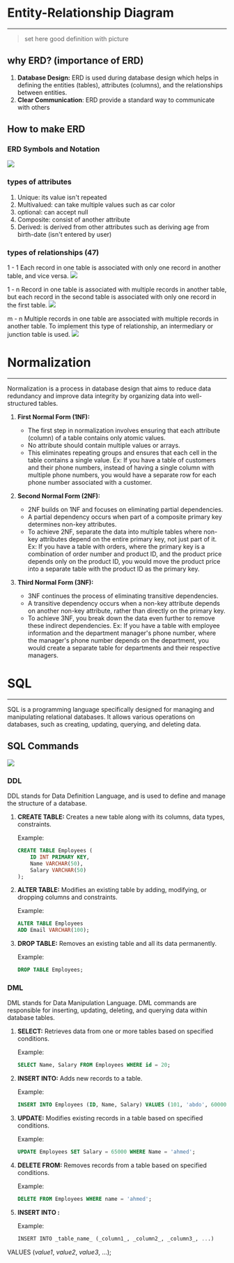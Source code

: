 
# Entity-Relationship Diagram
- - - - 
>set here good definition with picture

## why ERD? (importance of ERD)
1. **Database Design:** ERD is used during database design which helps in defining the entities (tables), attributes (columns), and the relationships between entities.
2. **Clear Communication**: ERD provide a standard way to communicate with others
## How to make ERD
### ERD Symbols and Notation
<img src = "https://images.edrawsoft.com/articles/er-diagram-symbols/chens-notation-1.png">

### types of attributes
1. Unique: its value isn't repeated
2. Multivalued: can take multiple values such as car color
3. optional: can accept null
4. Composite: consist of another attribute
5. Derived: is derived from other attributes such as deriving age from birth-date (isn't entered by user)
### types of relationships (47)
1 - 1
Each record in one table is associated with only one record in another table, and vice versa.
<img src="https://encrypted-tbn0.gstatic.com/images?q=tbn:ANd9GcTMwUciD1qj1LwLOOB7pRwfV0NKhmJB_qL59M-zfGmMnxVdQ48EYonuCLXkqTNXSaKnCw&usqp=CAU">

1 - n
Record in one table is associated with multiple records in another table, but each record in the second table is associated with only one record in the first table.
<img src ="https://encrypted-tbn0.gstatic.com/images?q=tbn:ANd9GcRZhyS2fZXh3T8VzguV0I7ot1psgwV6WEzx82y5Qe20HTahqrPPgAD1ZgI-Ny9pQgTcRQ&usqp=CAU">

m - n
Multiple records in one table are associated with multiple records in another table. 
To implement this type of relationship, an intermediary or junction table is used.
<img src="https://encrypted-tbn0.gstatic.com/images?q=tbn:ANd9GcS9PbK0ZxtGSiujv_auJn6V8kqYgB_w1kDlSGXjk5i9YdlevWNL_7rkVEEB2Q6mytvueQ&usqp=CAU">

# Normalization
- - - -
Normalization is a process in database design that aims to reduce data redundancy and improve data integrity by organizing data into well-structured tables.
1. **First Normal Form (1NF):**
   - The first step in normalization involves ensuring that each attribute (column) of a table contains only atomic values.
   - No attribute should contain multiple values or arrays.
   - This eliminates repeating groups and ensures that each cell in the table contains a single value.
   Ex: If you have a table of customers and their phone numbers, instead of having a single column with multiple phone numbers, you would have a separate row for each phone number associated with a customer.

2. **Second Normal Form (2NF):**
   - 2NF builds on 1NF and focuses on eliminating partial dependencies.
   - A partial dependency occurs when part of a composite primary key determines non-key attributes.
   - To achieve 2NF, separate the data into multiple tables where non-key attributes depend on the entire primary key, not just part of it.
   Ex: If you have a table with orders, where the primary key is a combination of order number and product ID, and the product price depends only on the product ID, you would move the product price into a separate table with the product ID as the primary key.

3. **Third Normal Form (3NF):**
   - 3NF continues the process of eliminating transitive dependencies.
   - A transitive dependency occurs when a non-key attribute depends on another non-key attribute, rather than directly on the primary key.
   - To achieve 3NF, you break down the data even further to remove these indirect dependencies.
   Ex: If you have a table with employee information and the department manager's phone number, where the manager's phone number depends on the department, you would create a separate table for departments and their respective managers.

# SQL
- - - - 
SQL is a programming language specifically designed for managing and manipulating relational databases. It allows various operations on databases, such as creating, updating, querying, and deleting data.

## SQL Commands
<img src="https://www.guru99.com/images/2/sql_commands1.png">

### DDL
DDL stands for Data Definition Language, and is used to define and manage the structure of a database.

1. **CREATE TABLE:**
   Creates a new table along with its columns, data types, constraints.

   Example:
   ```sql
   CREATE TABLE Employees (
       ID INT PRIMARY KEY,
       Name VARCHAR(50),
       Salary VARCHAR(50)
   );
   ```

2. **ALTER TABLE:**
   Modifies an existing table by adding, modifying, or dropping columns and constraints.

   Example:
   ```sql
   ALTER TABLE Employees
   ADD Email VARCHAR(100);
   ```

3. **DROP TABLE:**
   Removes an existing table and all its data permanently.

   Example:
   ```sql
   DROP TABLE Employees;
   ```

### DML
DML stands for Data Manipulation Language.
DML commands are responsible for inserting, updating, deleting, and querying data within database tables. 

1. **SELECT:**
   Retrieves data from one or more tables based on specified conditions.

   Example:
   ```sql
   SELECT Name, Salary FROM Employees WHERE id = 20;
   ```

2. **INSERT INTO:**
   Adds new records to a table.

   Example:
   ```sql
   INSERT INTO Employees (ID, Name, Salary) VALUES (101, 'abdo', 60000);
   ```

3. **UPDATE:**
   Modifies existing records in a table based on specified conditions.

   Example:
   ```sql
   UPDATE Employees SET Salary = 65000 WHERE Name = 'ahmed';
   ```

4. **DELETE FROM:**
   Removes records from a table based on specified conditions.

   Example:
   ```sql
   DELETE FROM Employees WHERE name = 'ahmed';
   ```

5. **INSERT INTO :**


   Example:
   ```sql
   INSERT INTO _table_name_ (_column1_, _column2_, _column3_, ...)  
VALUES (_value1_, _value2_, _value3_, ...);
   ```